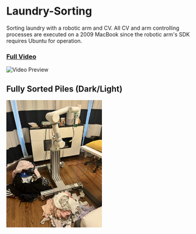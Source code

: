# Laundry-Sorting
Sorting laundry with a robotic arm and CV. All CV and arm controlling processes are executed on a 2009 MacBook since the robotic arm's SDK requires Ubuntu for operation.

### **[Full Video](https://www.youtube.com/watch?v=kl7d4tLsklM)**

![Video Preview](./Robotic_Arm_Sorting_Laundry.gif)

## Fully Sorted Piles (Dark/Light)

<img src="IMG_6581.jpeg" alt="Image" width="50%">

